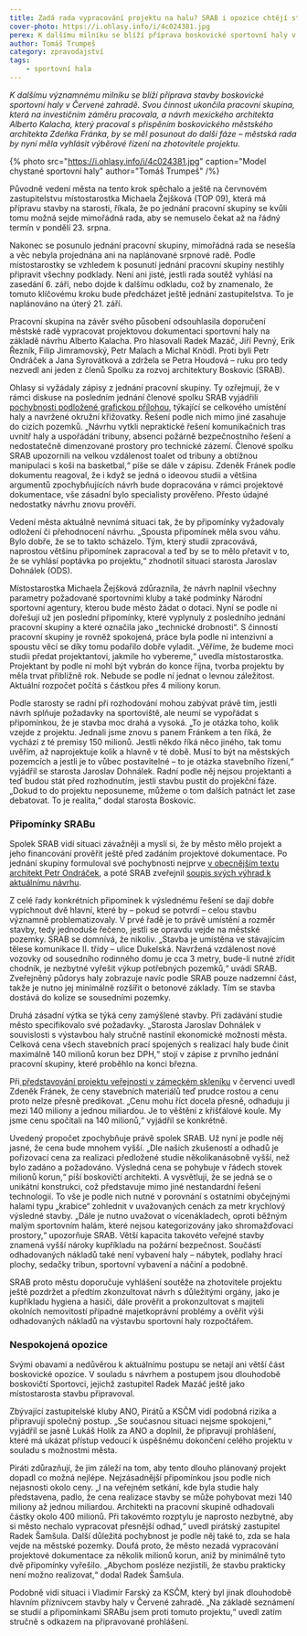 ```yaml
---
title: Zadá rada vypracování projektu na halu? SRAB i opozice chtějí stavbu a rozpočet prověřit
cover-photo: https://i.ohlasy.info/i/4c024381.jpg
perex: K dalšímu milníku se blíží příprava boskovické sportovní haly v Červené zahradě, městská rada by měla vyhlásit soutěž na zhotovitele projektu.
author: Tomáš Trumpeš
category: zpravodajství
tags:
    - sportovní hala
---
```


*K dalšímu významnému milníku se blíží příprava stavby boskovické sportovní haly v Červené zahradě. Svou činnost ukončila pracovní skupina, která na investičním záměru pracovala, a návrh mexického architekta Alberto Kalacha, který pracoval s přispěním boskovického městského architekta Zdeňka Fránka, by se měl posunout do další fáze – městská rada by nyní měla vyhlásit výběrové řízení na zhotovitele projektu.*

{% photo src="https://i.ohlasy.info/i/4c024381.jpg" caption="Model chystané sportovní haly" author="Tomáš Trumpeš" /%}

Původně vedení města na tento krok spěchalo a ještě na červnovém zastupitelstvu místostarostka Michaela Žejšková (TOP 09), která má přípravu stavby na starosti, říkala, že po jednání pracovní skupiny se kvůli tomu možná sejde mimořádná rada, aby se nemuselo čekat až na řádný termín v pondělí 23. srpna. 

Nakonec se posunulo jednání pracovní skupiny, mimořádná rada se nesešla a věc nebyla projednána ani na naplánované srpnové radě. Podle místostarostky se vzhledem k posunutí jednání pracovní skupiny nestihly připravit všechny podklady. Není ani jisté, jestli rada soutěž vyhlásí na zasedání 6. září, nebo dojde k dalšímu odkladu, což by znamenalo, že tomuto klíčovému kroku bude předcházet ještě jednání zastupitelstva. To je naplánováno na úterý 21. září.

Pracovní skupina na závěr svého působení odsouhlasila doporučení městské radě vypracovat projektovou dokumentaci sportovní haly na základě návrhu Alberto Kalacha. Pro hlasovali Radek Mazáč, Jiří Pevný, Erik Řezník, Filip Jimramovský, Petr Malach a Michal Knödl. Proti byli Petr Ondráček a Jana Syrovátková a zdržela se Petra Houdová – ruku pro tedy nezvedl ani jeden z členů Spolku za rozvoj architektury Boskovic (SRAB).

Ohlasy si vyžádaly zápisy z jednání pracovní skupiny. Ty ozřejmují, že v rámci diskuse na posledním jednání členové spolku SRAB vyjádřili [pochybnosti podložené grafickou přílohou](https://www.sraboskovice.cz/sites/default/files/attachments/2021-08/2021-08-23_Pripominky%20ke%20studii%20sportovni%20haly.pdf), týkající se celkového umístění haly a navržené okružní křižovatky. Řešení podle nich mimo jiné zasahuje do cizích pozemků. „Návrhu vytkli nepraktické řešení komunikačních tras uvnitř haly a uspořádání tribuny, absenci požárně bezpečnostního řešení a nedostatečně dimenzované prostory pro technické zázemí. Členové spolku SRAB upozornili na velkou vzdálenost toalet od tribuny a obtížnou manipulaci s koši na basketbal,“ píše se dále v zápisu. Zdeněk Fránek podle dokumentu reagoval, že i když se jedná o ideovou studii a většina argumentů zpochybňujících návrh bude dopracována v rámci projektové dokumentace, vše zásadní bylo specialisty prověřeno. Přesto údajné nedostatky návrhu znovu prověří. 

Vedení města aktuálně nevnímá situaci tak, že by připomínky vyžadovaly odložení či přehodnocení návrhu. „Spousta připomínek měla svou váhu. Bylo dobře, že se to takto scházelo. Tým, který studii zpracovává, naprostou většinu připomínek zapracoval a teď by se to mělo přetavit v to, že se vyhlásí poptávka po projektu,“ zhodnotil situaci starosta Jaroslav Dohnálek (ODS). 

Místostarostka Michaela Žejšková zdůraznila, že návrh naplnil všechny parametry požadované sportovními kluby a také podmínky Národní sportovní agentury, kterou bude město žádat o dotaci. Nyní se podle ní dořešují už jen poslední připomínky, které vyplynuly z posledního jednání pracovní skupiny a které označila jako „technické drobnosti“. S činností pracovní skupiny je rovněž spokojená, práce byla podle ní intenzivní a spoustu věcí se díky tomu podařilo dobře vyladit. „Věříme, že budeme moci studii předat projektantovi, jakmile ho vybereme,“ uvedla místostarostka. Projektant by podle ní mohl být vybrán do konce října, tvorba projektu by měla trvat přibližně rok. Nebude se podle ní jednat o levnou záležitost. Aktuální rozpočet počítá s částkou přes 4 miliony korun.

Podle starosty se radní při rozhodování mohou zabývat právě tím, jestli návrh splňuje požadavky na sportoviště, ale neumí se vypořádat s připomínkou, že je stavba moc drahá a vysoká. „To je otázka toho, kolik vzejde z projektu. Jednali jsme znovu s panem Fránkem a ten říká, že vychází z té premisy 150 milionů. Jestli někdo říká něco jiného, tak tomu uvěřím, až naprojektuje kolik a hlavně v té době. Musí to být na městských pozemcích a jestli je to vůbec postavitelné – to je otázka stavebního řízení,“ vyjádřil se starosta Jaroslav Dohnálek. Radní podle něj nejsou projektanti a teď budou stát před rozhodnutím, jestli stavbu pustit do projekční fáze. „Dokud to do projektu neposuneme, můžeme o tom dalších patnáct let zase debatovat. To je realita,“ dodal starosta Boskovic.

### Připomínky SRABu

Spolek SRAB vidí situaci závažněji a myslí si, že by město mělo projekt a jeho financování prověřit ještě před zadáním projektové dokumentace. Po jednání skupiny formuloval své pochybnosti nejprve [v obecnějším textu architekt Petr Ondráček](https://ohlasy.info/clanky/2021/08/pokorne-stavby.html), a poté SRAB zveřejnil [soupis svých výhrad k aktuálnímu návrhu](https://www.sraboskovice.cz/sites/default/files/attachments/2021-08/2021-08-23_Pripominky%20ke%20studii%20sportovni%20haly.pdf).

Z celé řady konkrétních připomínek k výslednému řešení se dají dobře vypíchnout dvě hlavní, které by – pokud se potvrdí – celou stavbu významně problematizovaly. V prvé řadě je to právě umístění a rozměr stavby, tedy jednoduše řečeno, jestli se opravdu vejde na městské pozemky. SRAB se domnívá, že nikoliv. „Stavba je umístěna ve stávajícím tělese komunikace II. třídy – ulice Dukelská. Navržená vzdálenost nové vozovky od sousedního rodinného domu je cca 3 metry, bude-li nutné zřídit chodník, je nezbytné vyřešit výkup potřebných pozemků,“ uvádí SRAB. Zveřejněný půdorys haly zobrazuje navíc podle SRAB pouze nadzemní část, takže je nutno jej minimálně rozšířit o betonové základy. Tím se stavba dostává do kolize se sousedními pozemky.

Druhá zásadní výtka se týká ceny zamýšlené stavby. Při zadávání studie město specifikovalo své požadavky. „Starosta Jaroslav Dohnálek v souvislosti s výstavbou haly stručně nastínil ekonomické možnosti města. Celková cena všech stavebních prací spojených s realizací haly bude činit maximálně 140 milionů korun bez DPH,“ stojí v zápise z prvního jednání pracovní skupiny, které proběhlo na konci března.

Při[ představování projektu veřejnosti v zámeckém skleníku](https://ohlasy.info/clanky/2021/07/predstaveni-haly.html) v červenci uvedl Zdeněk Fránek, že ceny stavebních materiálů teď prudce rostou a cenu proto nelze přesně predikovat. „Cenu mohu říct docela přesně, odhaduju ji mezi 140 miliony a jednou miliardou. Je to věštění z křišťálové koule. My jsme cenu spočítali na 140 milionů,“ vyjádřil se konkrétně.

Uvedený propočet zpochybňuje právě spolek SRAB. Už nyní je podle něj jasné, že cena bude mnohem vyšší. „Dle našich zkušeností a odhadů je pořizovací cena za realizaci předložené studie několikanásobně vyšší, než bylo zadáno a požadováno. Výsledná cena se pohybuje v řádech stovek milionů korun,“ píší boskovičtí architekti. A vysvětlují, že se jedná se o unikátní konstrukci, což představuje mimo jiné nestandardní řešení technologií. To vše je podle nich nutné v porovnání s ostatními obyčejnými halami typu „krabice“ zohlednit v uvažovaných cenách za metr krychlový výsledné stavby. „Dále je nutno uvažovat o vícenákladech, oproti běžným malým sportovním halám, které nejsou kategorizovány jako shromažďovací prostory,“ upozorňuje SRAB. Větší kapacita takovéto veřejné stavby znamená vyšší nároky kupříkladu na požární bezpečnost. Součástí odhadovaných nákladů také není vybavení haly – nábytek, podlahy hrací plochy, sedačky tribun, sportovní vybavení a náčiní a podobně.

SRAB proto městu doporučuje vyhlášení soutěže na zhotovitele projektu ještě pozdržet a předtím zkonzultovat návrh s důležitými orgány, jako je kupříkladu hygiena a hasiči, dále prověřit a prokonzultovat s majiteli okolních nemovitostí případné majetkoprávní problémy a ověřit výši odhadovaných nákladů na výstavbu sportovní haly rozpočtářem.

### Nespokojená opozice

Svými obavami a nedůvěrou k aktuálnímu postupu se netají ani větší část boskovické opozice. V souladu s návrhem a postupem jsou dlouhodobě boskovičtí Sportovci, jejichž zastupitel Radek Mazáč ještě jako místostarosta stavbu připravoval. 

Zbývající zastupitelské kluby ANO, Pirátů a KSČM vidí podobná rizika a připravují společný postup. „Se současnou situaci nejsme spokojeni,“ vyjádřil se jasně Lukáš Holík za ANO a doplnil, že připravují prohlášení, které má ukázat přístup vedoucí k úspěšnému dokončení celého projektu v souladu s možnostmi města. 

Piráti zdůrazňují, že jim záleží na tom, aby tento dlouho plánovaný projekt dopadl co možná nejlépe. Nejzásadnější připomínkou jsou podle nich nejasnosti okolo ceny. „I na veřejném setkání, kde byla studie haly představena, padlo, že cena realizace stavby se může pohybovat mezi 140 miliony až jednou miliardou. Architekti na pracovní skupině odhadovali částky okolo 400 milionů. Při takovémto rozptylu je naprosto nezbytné, aby si město nechalo vypracovat přesnější odhad,“ uvedl pirátský zastupitel Radek Šamšula. Další důležitá pochybnost je podle něj také to, zda se hala vejde na městské pozemky. Doufá proto, že město nezadá vypracování projektové dokumentace za několik milionů korun, aniž by minimálně tyto dvě připomínky vyřešilo. „Abychom posléze nezjistili, že stavbu prakticky není možno realizovat,“ dodal Radek Šamšula. 

Podobně vidí situaci i Vladimír Farský za KSČM, který byl jinak dlouhodobě hlavním příznivcem stavby haly v Červené zahradě. „Na základĕ seznámení se studií a připomínkami SRABu jsem proti tomuto projektu,“ uvedl zatím stručně s odkazem na připravované prohlášení.
